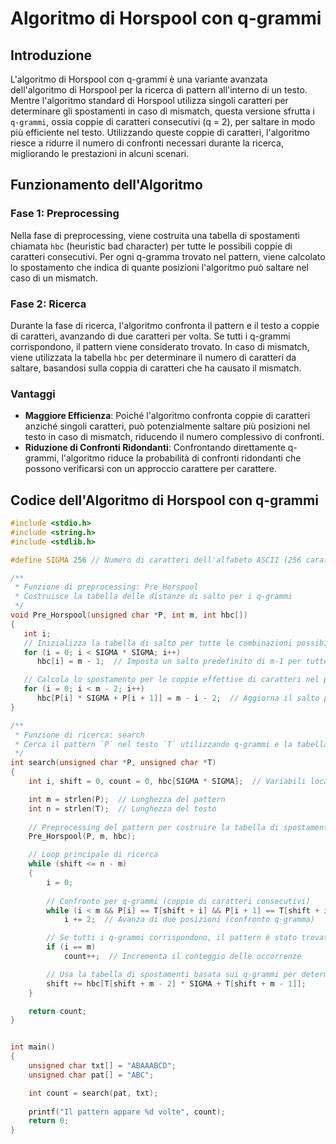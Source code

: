# Algoritmo di Horspool con q-grammi

## Introduzione

L'algoritmo di Horspool con q-grammi è una variante avanzata dell'algoritmo di Horspool per la ricerca di pattern all'interno di un testo. Mentre l'algoritmo standard di Horspool utilizza singoli caratteri per determinare gli spostamenti in caso di mismatch, questa versione sfrutta i `q-grammi`, ossia coppie di caratteri consecutivi (q = 2), per saltare in modo più efficiente nel testo. Utilizzando queste coppie di caratteri, l'algoritmo riesce a ridurre il numero di confronti necessari durante la ricerca, migliorando le prestazioni in alcuni scenari.

## Funzionamento dell'Algoritmo

### Fase 1: Preprocessing

Nella fase di preprocessing, viene costruita una tabella di spostamenti chiamata `hbc` (heuristic bad character) per tutte le possibili coppie di caratteri consecutivi. Per ogni q-gramma trovato nel pattern, viene calcolato lo spostamento che indica di quante posizioni l'algoritmo può saltare nel caso di un mismatch.

### Fase 2: Ricerca

Durante la fase di ricerca, l'algoritmo confronta il pattern e il testo a coppie di caratteri, avanzando di due caratteri per volta. Se tutti i q-grammi corrispondono, il pattern viene considerato trovato. In caso di mismatch, viene utilizzata la tabella `hbc` per determinare il numero di caratteri da saltare, basandosi sulla coppia di caratteri che ha causato il mismatch.

### Vantaggi

- **Maggiore Efficienza**: Poiché l'algoritmo confronta coppie di caratteri anziché singoli caratteri, può potenzialmente saltare più posizioni nel testo in caso di mismatch, riducendo il numero complessivo di confronti.
- **Riduzione di Confronti Ridondanti**: Confrontando direttamente q-grammi, l'algoritmo riduce la probabilità di confronti ridondanti che possono verificarsi con un approccio carattere per carattere.

## Codice dell'Algoritmo di Horspool con q-grammi

```c
#include <stdio.h>
#include <string.h>
#include <stdlib.h>

#define SIGMA 256 // Numero di caratteri dell'alfabeto ASCII (256 caratteri)

/**
 * Funzione di preprocessing: Pre_Horspool
 * Costruisce la tabella delle distanze di salto per i q-grammi
 */
void Pre_Horspool(unsigned char *P, int m, int hbc[])
{
   int i;
   // Inizializza la tabella di salto per tutte le combinazioni possibili di coppie di caratteri
   for (i = 0; i < SIGMA * SIGMA; i++)
      hbc[i] = m - 1;  // Imposta un salto predefinito di m-1 per tutte le coppie

   // Calcola lo spostamento per le coppie effettive di caratteri nel pattern
   for (i = 0; i < m - 2; i++)
      hbc[P[i] * SIGMA + P[i + 1]] = m - i - 2;  // Aggiorna il salto per ogni coppia
}

/**
 * Funzione di ricerca: search
 * Cerca il pattern `P` nel testo `T` utilizzando q-grammi e la tabella di salto.
 */
int search(unsigned char *P, unsigned char *T)
{
    int i, shift = 0, count = 0, hbc[SIGMA * SIGMA];  // Variabili locali e tabella di spostamenti

    int m = strlen(P);  // Lunghezza del pattern
    int n = strlen(T);  // Lunghezza del testo
   
    // Preprocessing del pattern per costruire la tabella di spostamenti basata sui q-grammi
    Pre_Horspool(P, m, hbc);

    // Loop principale di ricerca
    while (shift <= n - m)
    {
        i = 0;
        
        // Confronto per q-grammi (coppie di caratteri consecutivi)
        while (i < m && P[i] == T[shift + i] && P[i + 1] == T[shift + i + 1])
            i += 2;  // Avanza di due posizioni (confronto q-gramma)

        // Se tutti i q-grammi corrispondono, il pattern è stato trovato
        if (i == m)
            count++;  // Incrementa il conteggio delle occorrenze

        // Usa la tabella di spostamenti basata sui q-grammi per determinare il salto
        shift += hbc[T[shift + m - 2] * SIGMA + T[shift + m - 1]];
    }

    return count;
}


int main()
{
    unsigned char txt[] = "ABAAABCD";
    unsigned char pat[] = "ABC";       

    int count = search(pat, txt);  
    
    printf("Il pattern appare %d volte", count); 
    return 0;
}
```
